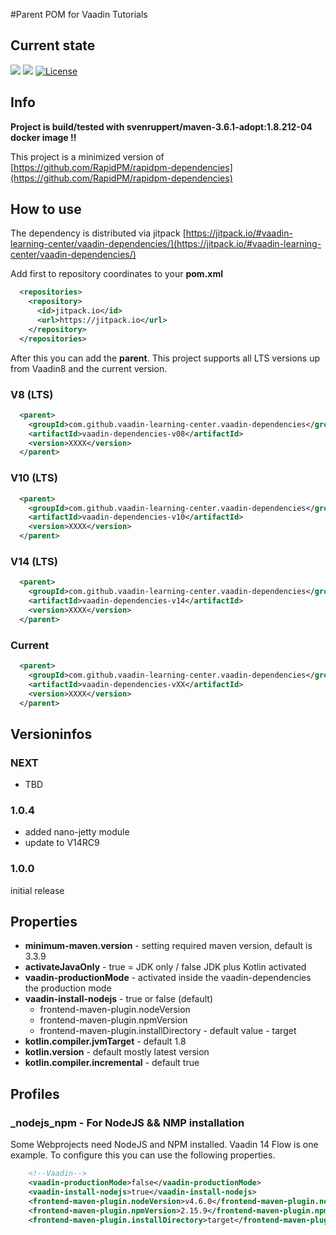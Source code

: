 #Parent POM for Vaadin Tutorials

## Current state
[![](https://jitpack.io/v/vaadin-learning-center/vaadin-dependencies.svg)](https://jitpack.io/#vaadin-learning-center/vaadin-dependencies)
[![](https://jitci.com/gh/vaadin-learning-center/vaadin-dependencies/svg)](https://jitci.com/gh/vaadin-learning-center/vaadin-dependencies)
[![License](https://img.shields.io/badge/License-Apache%202.0-blue.svg)](https://opensource.org/licenses/Apache-2.0)


## Info
**Project is build/tested with svenruppert/maven-3.6.1-adopt:1.8.212-04 docker image !!**

This project is a minimized version of 
[https://github.com/RapidPM/rapidpm-dependencies](https://github.com/RapidPM/rapidpm-dependencies)

## How to use
The dependency is distributed via 
jitpack [https://jitpack.io/#vaadin-learning-center/vaadin-dependencies/](https://jitpack.io/#vaadin-learning-center/vaadin-dependencies/)

Add first to repository coordinates to your **pom.xml**

```xml
  <repositories>
    <repository>
      <id>jitpack.io</id>
      <url>https://jitpack.io</url>
    </repository>
  </repositories>
```

After this you can add the **parent**. 
This project supports all LTS versions up from Vaadin8 and the current version.

### V8 (LTS)
```xml
  <parent>
    <groupId>com.github.vaadin-learning-center.vaadin-dependencies</groupId>
    <artifactId>vaadin-dependencies-v08</artifactId>
    <version>XXXX</version>
  </parent>
```
### V10 (LTS)
```xml
  <parent>
    <groupId>com.github.vaadin-learning-center.vaadin-dependencies</groupId>
    <artifactId>vaadin-dependencies-v10</artifactId>
    <version>XXXX</version>
  </parent>
```
### V14 (LTS)
```xml
  <parent>
    <groupId>com.github.vaadin-learning-center.vaadin-dependencies</groupId>
    <artifactId>vaadin-dependencies-v14</artifactId>
    <version>XXXX</version>
  </parent>
```
### Current 
```xml
  <parent>
    <groupId>com.github.vaadin-learning-center.vaadin-dependencies</groupId>
    <artifactId>vaadin-dependencies-vXX</artifactId>
    <version>XXXX</version>
  </parent>
```

## Versioninfos

### NEXT
* TBD

### 1.0.4
* added nano-jetty module
* update to V14RC9


### 1.0.0
initial release

## Properties
* **minimum-maven.version** - setting required maven version, default is 3.3.9
* **activateJavaOnly** - true = JDK only / false JDK plus Kotlin activated
* **vaadin-productionMode** - activated inside the vaadin-dependencies the production mode
* **vaadin-install-nodejs** - true or false (default)
    * frontend-maven-plugin.nodeVersion
    * frontend-maven-plugin.npmVersion
    * frontend-maven-plugin.installDirectory - default value - target
* **kotlin.compiler.jvmTarget** - default 1.8
* **kotlin.version** - default mostly latest version
* **kotlin.compiler.incremental** - default true


## Profiles

### _nodejs_npm - For NodeJS && NMP installation
Some Webprojects need NodeJS and NPM installed. Vaadin 14 Flow is one example.
To configure this you can use the following properties.

```xml
    <!--Vaadin-->
    <vaadin-productionMode>false</vaadin-productionMode>
    <vaadin-install-nodejs>true</vaadin-install-nodejs>
    <frontend-maven-plugin.nodeVersion>v4.6.0</frontend-maven-plugin.nodeVersion>
    <frontend-maven-plugin.npmVersion>2.15.9</frontend-maven-plugin.npmVersion>
    <frontend-maven-plugin.installDirectory>target</frontend-maven-plugin.installDirectory>
```


